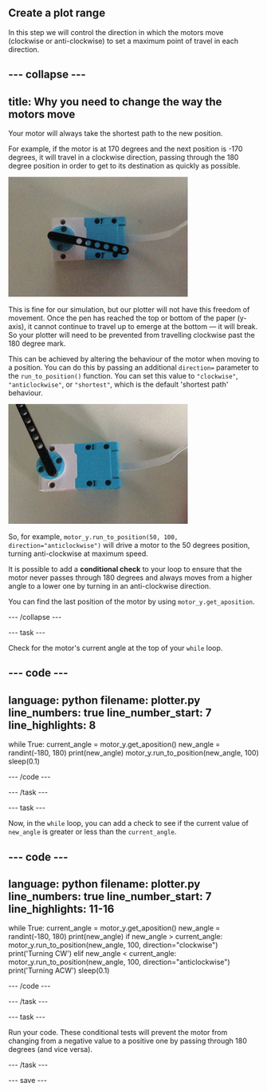 ## Create a plot range

In this step we will control the direction in which the motors move (clockwise or anti-clockwise) to set a maximum point of travel in each direction. 

--- collapse ---
---
title: Why you need to change the way the motors move
---

Your motor will always take the shortest path to the new position. 

For example, if the motor is at 170 degrees and the next position is -170 degrees, it will travel in a clockwise direction, passing through the 180 degree position in order to get to its destination as quickly as possible. 

![A movie clip showing a LEGO® Technic™ motor with a black beam element attached. The motor is turning and the attached beam is rotating like a clock hand in response to the data. The motor turns through a full 360 degrees, travelling clockwise and anti-clockwise, and sometimes passing through the zero position in either direction.](images/motor_through_zero.gif)

This is fine for our simulation, but our plotter will not have this freedom of movement. Once the pen has reached the top or bottom of the paper (y-axis), it cannot continue to travel up to emerge at the bottom — it will break. So your plotter will need to be prevented from travelling clockwise past the 180 degree mark.

This can be achieved by altering the behaviour of the motor when moving to a position. You can do this by passing an additional `direction=` parameter to the `run_to_position()` function. You can set this value to `"clockwise"`, `"anticlockwise"`, or `"shortest"`, which is the default 'shortest path' behaviour.

![A movie clip showing a LEGO® Technic™ motor with a black beam element attached. The motor is turning and the attached beam rotating like a clock hand in response to the data. The motor turns between 0 and 180 degrees, but never passes through zero.](images/motor_not_zero.gif)

So, for example, `motor_y.run_to_position(50, 100, direction="anticlockwise")` will drive a motor to the 50 degrees position, turning anti-clockwise at maximum speed.

It is possible to add a **conditional check** to your loop to ensure that the motor never passes through 180 degrees and always moves from a higher angle to a lower one by turning in an anti-clockwise direction.

You can find the last position of the motor by using `motor_y.get_aposition`.

--- /collapse ---

--- task ---

Check for the motor's current angle at the top of your `while` loop.

--- code ---
---
language: python
filename: plotter.py
line_numbers: true
line_number_start: 7
line_highlights: 8
---

while True:
    current_angle = motor_y.get_aposition()
    new_angle = randint(-180, 180)
    print(new_angle)
    motor_y.run_to_position(new_angle, 100)
    sleep(0.1)

--- /code ---

--- /task ---

--- task ---

Now, in the `while` loop, you can add a check to see if the current value of `new_angle` is greater or less than the `current_angle`.

--- code ---
---
language: python
filename: plotter.py
line_numbers: true
line_number_start: 7
line_highlights: 11-16
---

while True:
    current_angle = motor_y.get_aposition()
    new_angle = randint(-180, 180)
    print(new_angle)
    if new_angle > current_angle:
        motor_y.run_to_position(new_angle, 100, direction="clockwise")
        print('Turning CW')
    elif new_angle < current_angle:
        motor_y.run_to_position(new_angle, 100, direction="anticlockwise")
        print('Turning ACW')
    sleep(0.1)
    
--- /code ---

--- /task ---

--- task ---

Run your code. These conditional tests will prevent the motor from changing from a negative value to a positive one by passing through 180 degrees (and vice versa).

--- /task ---

--- save ---

